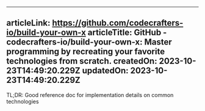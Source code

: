 -----------------------
articleLink: https://github.com/codecrafters-io/build-your-own-x
articleTitle: GitHub - codecrafters-io/build-your-own-x: Master programming by recreating your favorite technologies from scratch.
createdOn: 2023-10-23T14:49:20.229Z
updatedOn: 2023-10-23T14:49:20.229Z
-----------------------

TL;DR: Good reference doc for implementation details on common technologies